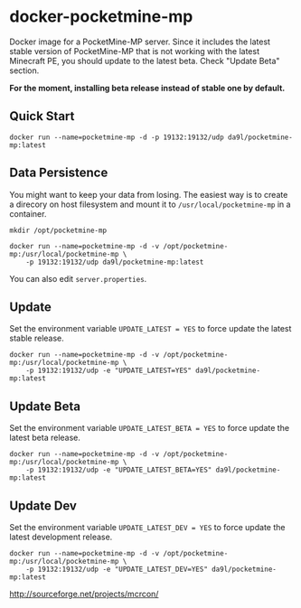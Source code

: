 docker-pocketmine-mp
====================

Docker image for a PocketMine-MP server.
Since it includes the latest stable version of PocketMine-MP that is not working with the latest Minecraft PE, you should update to the latest beta. Check "Update Beta" section.

**For the moment, installing beta release instead of stable one by default.**

Quick Start
--------------------

```
docker run --name=pocketmine-mp -d -p 19132:19132/udp da9l/pocketmine-mp:latest
```

Data Persistence
--------------------

You might want to keep your data from losing.
The easiest way is to create a direcory on host filesystem and mount it to `/usr/local/pocketmine-mp` in a container.

```
mkdir /opt/pocketmine-mp
```

```
docker run --name=pocketmine-mp -d -v /opt/pocketmine-mp:/usr/local/pocketmine-mp \
    -p 19132:19132/udp da9l/pocketmine-mp:latest
```

You can also edit `server.properties`. 

Update
--------------------

Set the environment variable `UPDATE_LATEST = YES` to force update the latest stable release.

```
docker run --name=pocketmine-mp -d -v /opt/pocketmine-mp:/usr/local/pocketmine-mp \
    -p 19132:19132/udp -e "UPDATE_LATEST=YES" da9l/pocketmine-mp:latest
```

Update Beta
--------------------

Set the environment variable `UPDATE_LATEST_BETA = YES` to force update the latest beta release.

```
docker run --name=pocketmine-mp -d -v /opt/pocketmine-mp:/usr/local/pocketmine-mp \
    -p 19132:19132/udp -e "UPDATE_LATEST_BETA=YES" da9l/pocketmine-mp:latest
```

Update Dev
--------------------

Set the environment variable `UPDATE_LATEST_DEV = YES` to force update the latest development release.

```
docker run --name=pocketmine-mp -d -v /opt/pocketmine-mp:/usr/local/pocketmine-mp \
    -p 19132:19132/udp -e "UPDATE_LATEST_DEV=YES" da9l/pocketmine-mp:latest
```

http://sourceforge.net/projects/mcrcon/
